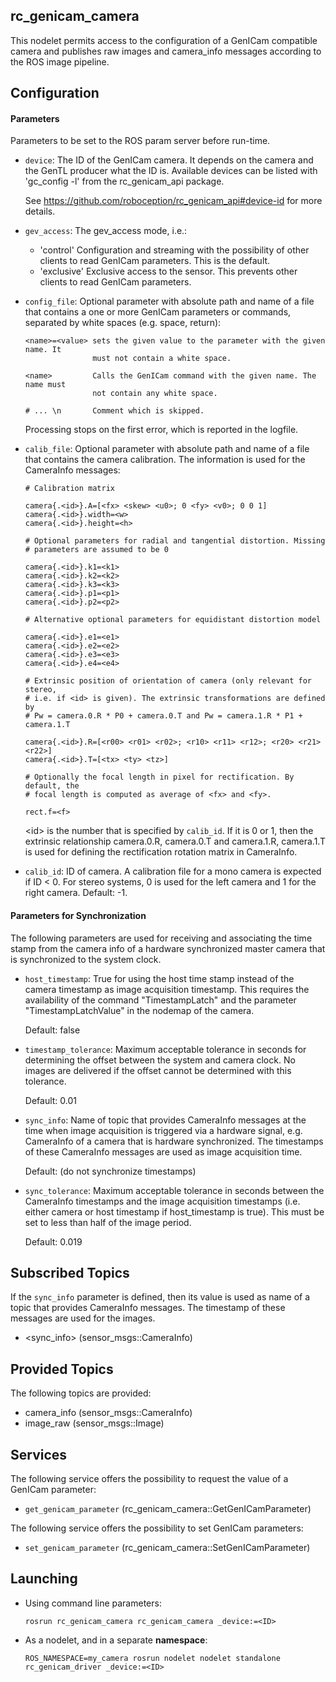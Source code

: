 rc_genicam_camera
-----------------

This nodelet permits access to the configuration of a GenICam compatible camera
and publishes raw images and camera_info messages according to the ROS image
pipeline.

Configuration
-------------

#### Parameters

Parameters to be set to the ROS param server before run-time.

* `device`: The ID of the GenICam camera. It depends on the camera and the
  GenTL producer what the ID is. Available devices can be listed with
  'gc_config -l' from the rc_genicam_api package.

  See https://github.com/roboception/rc_genicam_api#device-id for more details.

* `gev_access`: The gev_access mode, i.e.:
  * 'control'   Configuration and streaming with the possibility of other
                clients to read GenICam parameters. This is the default.
  * 'exclusive' Exclusive access to the sensor. This prevents other clients to
                read GenICam parameters.

* `config_file`: Optional parameter with absolute path and name of a file that
  contains a one or more GenICam parameters or commands, separated by white
  spaces (e.g. space, return):

  ```
  <name>=<value> sets the given value to the parameter with the given name. It
                 must not contain a white space.

  <name>         Calls the GenICam command with the given name. The name must
                 not contain any white space.

  # ... \n       Comment which is skipped.
  ```

  Processing stops on the first error, which is reported in the logfile.

* `calib_file`:  Optional parameter with absolute path and name of a file that
   contains the camera calibration. The information is used for the CameraInfo
   messages:

   ```
   # Calibration matrix

   camera{.<id>}.A=[<fx> <skew> <u0>; 0 <fy> <v0>; 0 0 1]
   camera{.<id>}.width=<w>
   camera{.<id>}.height=<h>

   # Optional parameters for radial and tangential distortion. Missing
   # parameters are assumed to be 0

   camera{.<id>}.k1=<k1>
   camera{.<id>}.k2=<k2>
   camera{.<id>}.k3=<k3>
   camera{.<id>}.p1=<p1>
   camera{.<id>}.p2=<p2>

   # Alternative optional parameters for equidistant distortion model

   camera{.<id>}.e1=<e1>
   camera{.<id>}.e2=<e2>
   camera{.<id>}.e3=<e3>
   camera{.<id>}.e4=<e4>

   # Extrinsic position of orientation of camera (only relevant for stereo,
   # i.e. if <id> is given). The extrinsic transformations are defined by
   # Pw = camera.0.R * P0 + camera.0.T and Pw = camera.1.R * P1 + camera.1.T

   camera{.<id>}.R=[<r00> <r01> <r02>; <r10> <r11> <r12>; <r20> <r21> <r22>]
   camera{.<id>}.T=[<tx> <ty> <tz>]

   # Optionally the focal length in pixel for rectification. By default, the
   # focal length is computed as average of <fx> and <fy>.

   rect.f=<f>
   ```
   
   \<id\> is the number that is specified by `calib_id`. If it is 0 or 1, then
   the extrinsic relationship camera.0.R, camera.0.T and camera.1.R, camera.1.T
   is used for defining the rectification rotation matrix in CameraInfo.

* `calib_id`: ID of camera. A calibration file for a mono camera is expected if
  ID < 0. For stereo systems, 0 is used for the left camera and 1 for the right
  camera. Default: -1.

#### Parameters for Synchronization

The following parameters are used for receiving and associating the time stamp
from the camera info of a hardware synchronized master camera that is
synchronized to the system clock.

* `host_timestamp`: True for using the host time stamp instead of the camera
  timestamp as image acquisition timestamp. This requires the availability of
  the command "TimestampLatch" and the parameter "TimestampLatchValue" in the
  nodemap of the camera.

  Default: false

* `timestamp_tolerance`: Maximum acceptable tolerance in seconds for
  determining the offset between the system and camera clock. No images are
  delivered if the offset cannot be determined with this tolerance.

  Default: 0.01

* `sync_info`: Name of topic that provides CameraInfo messages at the time
  when image acquisition is triggered via a hardware signal, e.g. CameraInfo
  of a camera that is hardware synchronized. The timestamps of these CameraInfo
  messages are used as image acquisition time.

  Default: (do not synchronize timestamps)

* `sync_tolerance`: Maximum acceptable tolerance in seconds between the
  CameraInfo timestamps and the image acquisition timestamps (i.e. either
  camera or host timestamp if host_timestamp is true). This must be set to less
  than half of the image period.

  Default: 0.019

Subscribed Topics
-----------------

If the `sync_info` parameter is defined, then its value is used as name of a
topic that provides CameraInfo messages. The timestamp of these messages are
used for the images.

* <sync_info> (sensor_msgs::CameraInfo)

Provided Topics
---------------

The following topics are provided:

* camera_info (sensor_msgs::CameraInfo)
* image_raw (sensor_msgs::Image)

Services
--------

The following service offers the possibility to request the value of a GenICam
parameter:

* `get_genicam_parameter` (rc_genicam_camera::GetGenICamParameter)

The following service offers the possibility to set GenICam parameters:

* `set_genicam_parameter` (rc_genicam_camera::SetGenICamParameter)

Launching
---------

* Using command line parameters:

      rosrun rc_genicam_camera rc_genicam_camera _device:=<ID>

* As a nodelet, and in a separate **namespace**:

      ROS_NAMESPACE=my_camera rosrun nodelet nodelet standalone rc_genicam_driver _device:=<ID>

